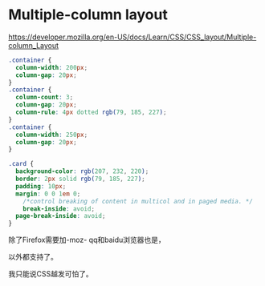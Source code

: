 # Multiple-column layout

https://developer.mozilla.org/en-US/docs/Learn/CSS/CSS_layout/Multiple-column_Layout

```css
.container {
  column-width: 200px;
  column-gap: 20px;
}
.container {
  column-count: 3;
  column-gap: 20px;
  column-rule: 4px dotted rgb(79, 185, 227);
}
.container {
  column-width: 250px;
  column-gap: 20px;
}

.card {
  background-color: rgb(207, 232, 220);
  border: 2px solid rgb(79, 185, 227);
  padding: 10px;
  margin: 0 0 1em 0;
    /*control breaking of content in multicol and in paged media. */
    break-inside: avoid;
  page-break-inside: avoid;
}
```

除了Firefox需要加-moz- qq和baidu浏览器也是，

以外都支持了。

我只能说CSS越发可怕了。